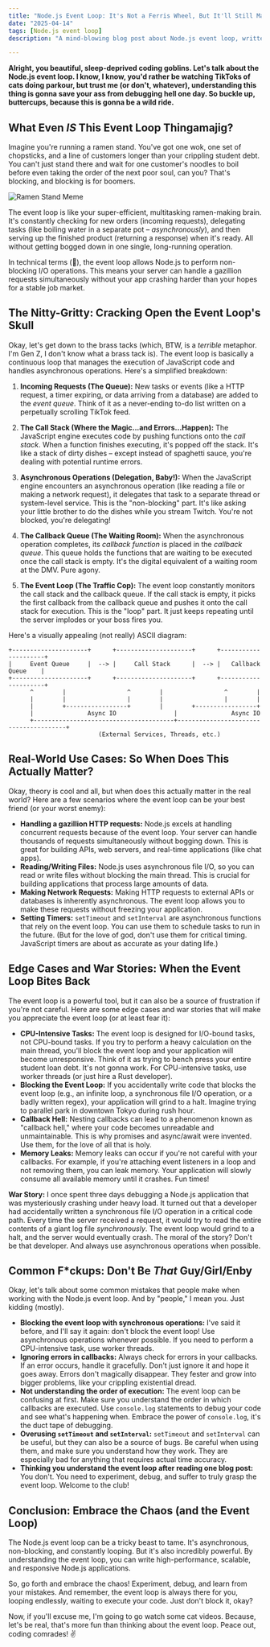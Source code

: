 ```yaml
---
title: "Node.js Event Loop: It's Not a Ferris Wheel, But It'll Still Make You Barf 💀🙏"
date: "2025-04-14"
tags: [Node.js event loop]
description: "A mind-blowing blog post about Node.js event loop, written for chaotic Gen Z engineers who'd rather be doomscrolling."

---
```


**Alright, you beautiful, sleep-deprived coding goblins. Let's talk about the Node.js event loop. I know, I know, you'd rather be watching TikToks of cats doing parkour, but trust me (or don't, whatever), understanding this thing is gonna save your ass from debugging hell one day. So buckle up, buttercups, because this is gonna be a wild ride.**

## What Even *IS* This Event Loop Thingamajig?

Imagine you're running a ramen stand. You've got one wok, one set of chopsticks, and a line of customers longer than your crippling student debt. You can't just stand there and wait for one customer's noodles to boil before even taking the order of the next poor soul, can you? That's blocking, and blocking is for boomers.

![Ramen Stand Meme](https://i.kym-cdn.com/photos/images/newsfeed/001/494/919/18e.jpg)

The event loop is like your super-efficient, multitasking ramen-making brain. It's constantly checking for new orders (incoming requests), delegating tasks (like boiling water in a separate pot – *asynchronously*), and then serving up the finished product (returning a response) when it's ready. All without getting bogged down in one single, long-running operation.

In technical terms (🤮), the event loop allows Node.js to perform non-blocking I/O operations. This means your server can handle a gazillion requests simultaneously without your app crashing harder than your hopes for a stable job market.

## The Nitty-Gritty: Cracking Open the Event Loop's Skull

Okay, let's get down to the brass tacks (which, BTW, is a *terrible* metaphor. I'm Gen Z, I don't know what a brass tack is). The event loop is basically a continuous loop that manages the execution of JavaScript code and handles asynchronous operations. Here's a simplified breakdown:

1.  **Incoming Requests (The Queue):** New tasks or events (like a HTTP request, a timer expiring, or data arriving from a database) are added to the *event queue*. Think of it as a never-ending to-do list written on a perpetually scrolling TikTok feed.

2.  **The Call Stack (Where the Magic...and Errors...Happen):** The JavaScript engine executes code by pushing functions onto the *call stack*. When a function finishes executing, it's popped off the stack. It's like a stack of dirty dishes – except instead of spaghetti sauce, you're dealing with potential runtime errors.

3.  **Asynchronous Operations (Delegation, Baby!):** When the JavaScript engine encounters an asynchronous operation (like reading a file or making a network request), it delegates that task to a separate thread or system-level service. This is the "non-blocking" part. It's like asking your little brother to do the dishes while you stream Twitch. You're not blocked, you're delegating!

4.  **The Callback Queue (The Waiting Room):** When the asynchronous operation completes, its *callback function* is placed in the *callback queue*. This queue holds the functions that are waiting to be executed once the call stack is empty. It's the digital equivalent of a waiting room at the DMV. Pure agony.

5.  **The Event Loop (The Traffic Cop):** The event loop constantly monitors the call stack and the callback queue. If the call stack is empty, it picks the first callback from the callback queue and pushes it onto the call stack for execution. This is the "loop" part. It just keeps repeating until the server implodes or your boss fires you.

Here's a visually appealing (not really) ASCII diagram:

```
+---------------------+      +---------------------+      +---------------------+
|     Event Queue     |  --> |     Call Stack      |  --> |   Callback Queue    |
+---------------------+      +---------------------+      +---------------------+
      ^        |                 ^        |                 ^        |
      |        |                 |        |                 |        |
      |        +-----------------+        |        +-----------------+
      |               Async IO                |               Async IO
      +---------------------------------------+---------------------------------------+
                         (External Services, Threads, etc.)
```

## Real-World Use Cases: So When Does This Actually Matter?

Okay, theory is cool and all, but when does this actually matter in the real world? Here are a few scenarios where the event loop can be your best friend (or your worst enemy):

*   **Handling a gazillion HTTP requests:** Node.js excels at handling concurrent requests because of the event loop. Your server can handle thousands of requests simultaneously without bogging down. This is great for building APIs, web servers, and real-time applications (like chat apps).
*   **Reading/Writing Files:** Node.js uses asynchronous file I/O, so you can read or write files without blocking the main thread. This is crucial for building applications that process large amounts of data.
*   **Making Network Requests:** Making HTTP requests to external APIs or databases is inherently asynchronous. The event loop allows you to make these requests without freezing your application.
*   **Setting Timers:** `setTimeout` and `setInterval` are asynchronous functions that rely on the event loop. You can use them to schedule tasks to run in the future. (But for the love of god, don't use them for critical timing. JavaScript timers are about as accurate as your dating life.)

## Edge Cases and War Stories: When the Event Loop Bites Back

The event loop is a powerful tool, but it can also be a source of frustration if you're not careful. Here are some edge cases and war stories that will make you appreciate the event loop (or at least fear it):

*   **CPU-Intensive Tasks:** The event loop is designed for I/O-bound tasks, not CPU-bound tasks. If you try to perform a heavy calculation on the main thread, you'll block the event loop and your application will become unresponsive. Think of it as trying to bench press your entire student loan debt. It's not gonna work. For CPU-intensive tasks, use worker threads (or just hire a Rust developer).
*   **Blocking the Event Loop:** If you accidentally write code that blocks the event loop (e.g., an infinite loop, a synchronous file I/O operation, or a badly written regex), your application will grind to a halt. Imagine trying to parallel park in downtown Tokyo during rush hour.
*   **Callback Hell:** Nesting callbacks can lead to a phenomenon known as "callback hell," where your code becomes unreadable and unmaintainable. This is why promises and async/await were invented. Use them, for the love of all that is holy.
*   **Memory Leaks:** Memory leaks can occur if you're not careful with your callbacks. For example, if you're attaching event listeners in a loop and not removing them, you can leak memory. Your application will slowly consume all available memory until it crashes. Fun times!

**War Story:** I once spent three days debugging a Node.js application that was mysteriously crashing under heavy load. It turned out that a developer had accidentally written a synchronous file I/O operation in a critical code path. Every time the server received a request, it would try to read the entire contents of a giant log file *synchronously*. The event loop would grind to a halt, and the server would eventually crash. The moral of the story? Don't be that developer. And always use asynchronous operations when possible.

## Common F*ckups: Don't Be *That* Guy/Girl/Enby

Okay, let's talk about some common mistakes that people make when working with the Node.js event loop. And by "people," I mean you. Just kidding (mostly).

*   **Blocking the event loop with synchronous operations:** I've said it before, and I'll say it again: don't block the event loop! Use asynchronous operations whenever possible. If you need to perform a CPU-intensive task, use worker threads.
*   **Ignoring errors in callbacks:** Always check for errors in your callbacks. If an error occurs, handle it gracefully. Don't just ignore it and hope it goes away. Errors don't magically disappear. They fester and grow into bigger problems, like your crippling existential dread.
*   **Not understanding the order of execution:** The event loop can be confusing at first. Make sure you understand the order in which callbacks are executed. Use `console.log` statements to debug your code and see what's happening when. Embrace the power of `console.log`, it's the duct tape of debugging.
*   **Overusing `setTimeout` and `setInterval`:** `setTimeout` and `setInterval` can be useful, but they can also be a source of bugs. Be careful when using them, and make sure you understand how they work. They are especially bad for anything that requires actual time accuracy.
*   **Thinking you understand the event loop after reading one blog post:** You don't. You need to experiment, debug, and suffer to truly grasp the event loop. Welcome to the club!

## Conclusion: Embrace the Chaos (and the Event Loop)

The Node.js event loop can be a tricky beast to tame. It's asynchronous, non-blocking, and constantly looping. But it's also incredibly powerful. By understanding the event loop, you can write high-performance, scalable, and responsive Node.js applications.

So, go forth and embrace the chaos! Experiment, debug, and learn from your mistakes. And remember, the event loop is always there for you, looping endlessly, waiting to execute your code. Just don't block it, okay?

Now, if you'll excuse me, I'm going to go watch some cat videos. Because, let's be real, that's more fun than thinking about the event loop. Peace out, coding comrades! ✌️
